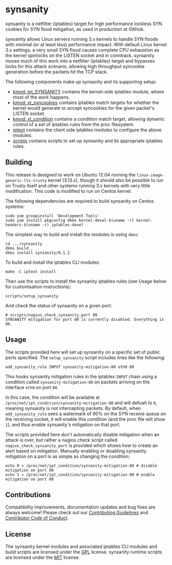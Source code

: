 # synsanity

synsanity is a netfilter (iptables) target for high performance lockless SYN cookies for SYN flood mitigation, as used in production at GitHub.

synsanity allows Linux servers running 3.x kernels to handle SYN floods with minimal (or at least less) performance impact. With default Linux kernel 3.x settings, a very small SYN flood causes complete CPU exhaustion as the kernel spinlocks on the LISTEN socket and in conntrack. synsanity moves much of this work into a netfilter (iptables) target and bypasses locks for this attack scenario, allowing high throughput syncookie generation before the packets hit the TCP stack.

The following components make up synsanity and its supporting setup:
 * [kmod: ipt_SYNSANITY](https://github.com/github/synsanity/blob/master/kmod/ipt_SYNSANITY.c) contains the kernel-side iptables module, where most of the work happens.
 * [kmod: xt_syncookies](https://github.com/github/synsanity/blob/master/kmod/xt_syncookies.c) contains iptables match targets for whether the kernel would generate or accept syncookies for the given packet's LISTEN socket.
 * [kmod: xt_condition](https://github.com/github/synsanity/blob/master/kmod/xt_condition.c) contains a condition match target, allowing dynamic control of a set of iptables rules from the proc filesystem.
 * [iptext](https://github.com/github/synsanity/tree/master/iptext) contains the client side iptables modules to configure the above modules.
 * [scripts](https://github.com/github/synsanity/tree/master/scripts) contains scripts to set up synsanity and its appropriate iptables rules.

## Building

This release is designed to work on Ubuntu 12.04 running the `linux-image-generic-lts-trusty` kernel (3.13.x), though it should also be possible to run on Trusty itself and other systems running 3.x kernels with very little modification. This code is modified to run on Centos kernel.

The following dependencies are required to build synsanity on Centos systems:
```
sudo yum groupinstall 'Development Tools'
sudo yum install pkgconfig dkms kernel-devel-$(uname -r) kernel-headers-$(uname -r) iptables-devel
```

The simplest way to build and install the modules is using `dkms`:
```
cd .../synsanity
dkms build .
dkms install synsanity/0.1.2
```

To build and install the iptables CLI modules:
```
make -C iptext install
```

Then use the scripts to install the synsanity iptables rules (see Usage below for customisation instructions):
```
scripts/setup_synsanity
```

And check the status of synsanity on a given port:
```
# scripts/nagios_check_synsanity_port 80
SYNSANITY mitigation for port 80 is currently disabled. Everything is OK.
```

## Usage

The scripts provided here will set up synsanity on a specific set of public ports specified. The `setup_synsanity` script includes lines like the following:

```
add_synsanity_rule INPUT synsanity-mitigation-80 eth0 80
```

This hooks synsanity mitigation rules in the iptables `INPUT` chain using a condition called `synsanity-mitigation-80` on packets arriving on the interface `eth0` on port `80`.

In this case, the condition will be available at `/proc/net/ipt_condition/synsanity-mitigation-80` and will defualt to `0`, meaning synsanity is not intercepting packets. By default, when `add_synsanity_rule` sees a watermark of 90% on the SYN receive queue on the receiving socket, it will enable this condition (and the proc file will show `1`), and thus enable synsanity's mitigation on that port.

The scripts provided here don't automatically disable mitigation when an attack is over, but rather a nagios check script called `nagios_check_synsanity_port` is provided which shows how to create an alert based on mitigation. Manually enabling or disabling synsanity mitigation on a port is as simple as changing the condition:

```
echo 0 > /proc/net/ipt_condition/synsanity-mitigation-80 # disable mitigation on port 80
echo 1 > /proc/net/ipt_condition/synsanity-mitigation-80 # enable mitigation on port 80
```

## Contributions

Compatibility improvements, documentation updates and bug fixes are always welcome! Please check out our [Contributing Guidelines](CONTRIBUTING.md) and [Contributor Code of Conduct](CODE_OF_CONDUCT.md).

## License

The synsanity kernel modules and associated iptables CLI modules and build scripts are licensed under the [GPL](LICENSE.GPL) license. synsanity runtime scripts are licensed under the [MIT](LICENSE.MIT) license.
